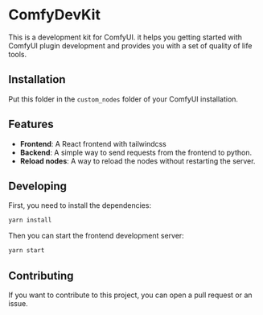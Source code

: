# ComfyDevKit
This is a development kit for ComfyUI.
it helps you getting started with ComfyUI plugin development and provides you with a set of quality of life tools.

## Installation
Put this folder in the `custom_nodes` folder of your ComfyUI installation.


## Features
- **Frontend**: A React frontend with tailwindcss
- **Backend**: A simple way to send requests from the frontend to python.
- **Reload nodes**: A way to reload the nodes without restarting the server.

## Developing
First, you need to install the dependencies:
```bash
yarn install
```

Then you can start the frontend development server:
```bash
yarn start
```

## Contributing
If you want to contribute to this project, you can open a pull request or an issue.